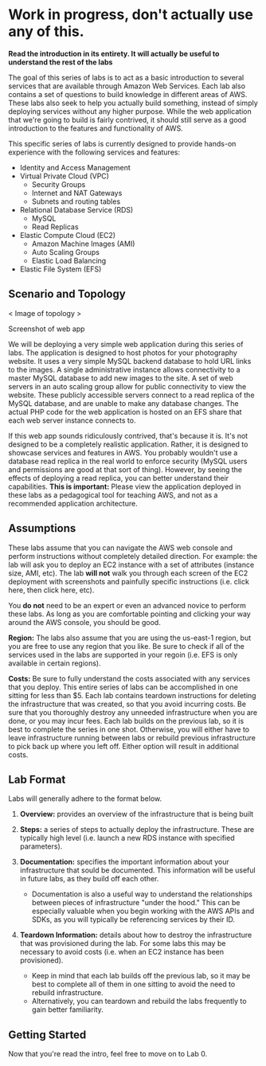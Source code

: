 # Work in progress, don't actually use any of this.

**Read the introduction in its entirety. It will actually be useful to understand the rest of the labs**

The goal of this series of labs is to act as a basic introduction to several services that are available through Amazon Web Services. Each lab also contains a set of questions to build knowledge in different areas of AWS. These labs also seek to help you actually build something, instead of simply deploying services without any higher purpose. While the web application that we're going to build is fairly contrived, it should still serve as a good introduction to the features and functionality of AWS.

This specific series of labs is currently designed to provide hands-on experience with the following services and features:

  * Identity and Access Management
  * Virtual Private Cloud (VPC)
    * Security Groups
    * Internet and NAT Gateways
    * Subnets and routing tables
  * Relational Database Service (RDS)
    * MySQL
    * Read Replicas
  * Elastic Compute Cloud (EC2)
    * Amazon Machine Images (AMI)
    * Auto Scaling Groups
    * Elastic Load Balancing
  * Elastic File System (EFS)

## Scenario and Topology

< Image of topology >

Screenshot of web app

We will be deploying a very simple web application during this series of labs. The application is designed to host photos for your photography website. It uses a very simple MySQL backend database to hold URL links to the images. A single administrative instance allows connectivity to a master MySQL database to add new images to the site. A set of web servers in an auto scaling group allow for public connectivity to view the website. These publicly accessible servers connect to a read replica of the MySQL database, and are unable to make any database changes. The actual PHP code for the web application is hosted on an EFS share that each web server instance connects to.

If this web app sounds ridiculously contrived, that's because it is. It's not designed to be a completely realistic application. Rather, it is designed to showcase services and features in AWS. You probably wouldn't use a database read replica in the real world to enforce security (MySQL users and permissions are good at that sort of thing). However, by seeing the effects of deploying a read replica, you can better understand their capabilities. **This is important:** Please view the application deployed in these labs as a pedagogical tool for teaching AWS, and not as a recommended application architecture.

## Assumptions

These labs assume that you can navigate the AWS web console and perform instructions without completely detailed direction. For example: the lab will ask you to deploy an EC2 instance with a set of attributes (instance size, AMI, etc). The lab **will not** walk you through each screen of the EC2 deployment with screenshots and painfully specific instructions (i.e. click here, then click here, etc).

You **do not** need to be an expert or even an advanced novice to perform these labs. As long as you are comfortable pointing and clicking your way around the AWS console, you should be good.

**Region:** The labs also assume that you are using the us-east-1 region, but you are free to use any region that you like. Be sure to check if all of the services used in the labs are supported in your regoin (i.e. EFS is only available in certain regions).

**Costs:** Be sure to fully understand the costs associated with any services that you deploy. This entire series of labs can be accomplished in one sitting for less than $5. Each lab contains teardown instructions for deleting the infrastructure that was created, so that you avoid incurring costs. Be sure that you thoroughly destroy any unneeded infrastructure when you are done, or you may incur fees. Each lab builds on the previous lab, so it is best to complete the series in one shot. Otherwise, you will either have to leave infrastructure running between labs or rebuild previous infrastructure to pick back up where you left off. Either option will result in additional costs.

## Lab Format

Labs will generally adhere to the format below.

1. **Overview:** provides an overview of the infrastructure that is being built

2. **Steps:** a series of steps to actually deploy the infrastructure. These are typically high level (i.e. launch a new RDS instance with specified parameters).

3. **Documentation:** specifies the important information about your infrastructure that sould be documented. This information will be useful in future labs, as they build off each other.
    * Documentation is also a useful way to understand the relationships between pieces of infrastructure "under the hood." This can be especially valuable when you begin working with the AWS APIs and SDKs, as you will typically be referencing services by their ID.

4. **Teardown Information:** details about how to destroy the infrastructure that was provisioned during the lab. For some labs this may be necessary to avoid costs (i.e. when an EC2 instance has been provisioned).
    * Keep in mind that each lab builds off the previous lab, so it may be best to complete all of them in one sitting to avoid the need to rebuild infrastructure.
    * Alternatively, you can teardown and rebuild the labs frequently to gain better familiarity.

## Getting Started

Now that you're read the intro, feel free to move on to Lab 0.
